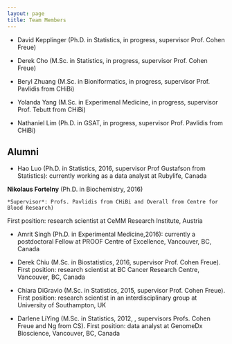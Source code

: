 ```yaml
---
layout: page
title: Team Members
---
```



- David Kepplinger (Ph.D. in Statistics, in progress, supervisor Prof. Cohen Freue)

- Derek Cho (M.Sc. in Statistics, in progress, supervisor Prof. Cohen Freue)

- Beryl Zhuang (M.Sc. in Bioniformatics, in progress, supervisor Prof. Pavlidis from CHiBi)

- Yolanda Yang (M.Sc. in Experimenal Medicine, in progress, supervisor Prof. Tebutt from CHiBi)

- Nathaniel Lim (Ph.D. in GSAT, in progress, supervisor Prof. Pavlidis from CHiBi)


## Alumni


- Hao Luo (Ph.D. in Statistics, 2016, supervisor Prof Gustafson from Statistics): currently working as a data analyst at Rubylife, Canada
 
**Nikolaus Fortelny** (Ph.D. in Biochemistry, 2016) 

    *Supervisor*: Profs. Pavlidis from CHiBi and Overall from Centre for Blood Research)
   
   First position: research scientist at CeMM Research Institute, Austria
 
- Amrit Singh (Ph.D. in Experimental Medicine,2016): currently a postdoctoral Fellow at PROOF Centre of Excellence, Vancouver, BC, Canada

- Derek Chiu (M.Sc. in Biostatistics, 2016, supervisor Prof. Cohen Freue). First position: research scientist at BC Cancer Research Centre, Vancouver, BC, Canada

- Chiara DiGravio (M.Sc. in Statistics, 2015, supervisor Prof. Cohen Freue). First position: research scientist in an interdisciplinary group at University of Southampton, UK

- Darlene LiYing (M.Sc. in Statistics, 2012, , supervisors Profs. Cohen Freue and Ng from CS). First position: data analyst at GenomeDx Bioscience, Vancouver, BC, Canada

